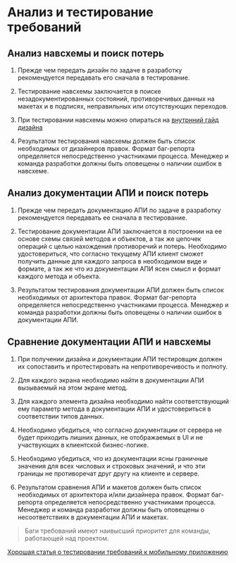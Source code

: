 # Анализ и тестирование требований

## Анализ навсхемы и поиск потерь

1. Прежде чем передать дизайн по задаче в разработку рекомендуется передавать его сначала в тестирование.

2. Тестирование навсхемы заключается в поиске незадокументированных состояний, противоречивых данных на макетах и в подписях, неправильных или отсутствующих переходов.

3. При тестировании навсхемы можно опираться на [внутрнний гайд дизайна](Design/Design_iOS_guideline.md)

4. Результатом тестирования навсхемы должен быть список необходимых от дизайнеров правок. Формат баг-репорта определяется непосредственно участниками процесса. Менеджер и команда разработки должны быть оповещены о наличии ошибок в навсхеме.

## Анализ документации АПИ и поиск потерь

1. Прежде чем передать документацию АПИ по задаче в разработку рекомендуется передавать ее сначала в тестирование.

2. Тестирование документации АПИ заключается в построении на ее основе схемы связей методов и объектов, а так же цепочек операций с целью нахождения противоречий и потерь. Необходимо удостовериться, что согласно текущему АПИ клиент сможет получить данные для каждого запроса в необходимом виде и формате, а так же что из документации АПИ ясен смысл и формат каждого метода и объекта.

3. Результатом тестирования документации АПИ должен быть список необходимых от архитектора правок. Формат баг-репорта определяется непосредственно участниками процесса. Менеджер и команда разработки должны быть оповещены о наличии ошибок в документации АПИ.

## Сравнение документации АПИ и навсхемы

1. При получении дизайна и документации АПИ тестировщик должен их сопоставить и протестировать на непротиворечивость и полноту.

2. Для каждого экрана необходимо найти в документации АПИ вызываемый на этом экране метод.

3. Для каждого элемента дизайна необходимо найти соответствующий ему параметр метода в документации АПИ и удостовериться в соответствии типов данных.

4. Необходимо убедиться, что согласно документации от сервера не будет приходить лишних данных, не отображаемых в UI и не участвующих в клиентской бизнес-логике.

5. Необходимо убедиться, что из документации ясны граничные значения для всех числовых и строковых значений, и что эти границы не противоречат друг другу на клиенте и сервере.

6. Результатом сравнения АПИ и макетов должен быть список необходимых от архитектора и/или дизайнера правок. Формат баг-репорта определяется непосредственно участниками процесса. Менеджер и команда разработки должны быть оповещены о несоответствиях в документации АПИ и макетах.


>Баги требований имеют наивысший приоритет для команды, работающей над проектом.


[Хорошая статья о тестировании требований к мобильному приложению](https://habr.com/ru/company/mobileup/blog/336992/)

